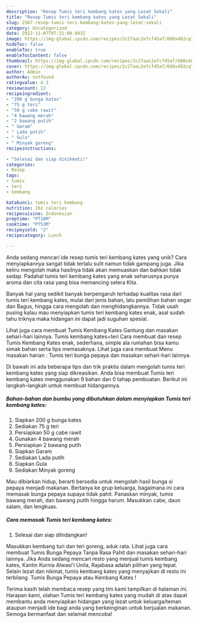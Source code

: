 ```yaml
---
description: "Resep Tumis teri kembang kates yang Lezat Sekali"
title: "Resep Tumis teri kembang kates yang Lezat Sekali"
slug: 2567-resep-tumis-teri-kembang-kates-yang-lezat-sekali
category: Uncategorized
date: 2022-11-07T07:21:08.043Z
image: https://img-global.cpcdn.com/recipes/2c27aac2efcf45af/680x482cq70/tumis-teri-kembang-kates-foto-resep-utama.jpg
hideToc: false
enableToc: true
enableTocContent: false
thumbnail: https://img-global.cpcdn.com/recipes/2c27aac2efcf45af/680x482cq70/tumis-teri-kembang-kates-foto-resep-utama.jpg
cover: https://img-global.cpcdn.com/recipes/2c27aac2efcf45af/680x482cq70/tumis-teri-kembang-kates-foto-resep-utama.jpg
author: Admin
authorAv: notfound
ratingvalue: 4.3
reviewcount: 13
recipeingredient:
- "200 g bunga kates"
- "75 g teri"
- "50 g cabe rawit"
- "4 bawang merah"
- "2 bawang putih"
- " Garam"
- " Lada putih"
- " Gula"
- " Minyak goreng"
recipeinstructions:

- "Selesai dan siap dinikmati!"
categories:
- Resep
tags:
- tumis
- teri
- kembang

katakunci: tumis teri kembang 
nutrition: 261 calories
recipecuisine: Indonesian
preptime: "PT16M"
cooktime: "PT53M"
recipeyield: "2"
recipecategory: Lunch

---
```





Anda sedang mencari ide resep tumis teri kembang kates yang unik? Cara menyiapkannya sangat tidak terlalu sulit namun tidak gampang juga. Jika keliru mengolah maka hasilnya tidak akan memuaskan dan bahkan tidak sedap. Padahal tumis teri kembang kates yang enak seharusnya punya aroma dan cita rasa yang bisa memancing selera Kita.





Banyak hal yang sedikit banyak berpengaruh terhadap kualitas rasa dari tumis teri kembang kates, mulai dari jenis bahan, lalu pemilihan bahan segar dan Bagus, hingga cara mengolah dan menghidangkannya. Tidak usah pusing kalau mau menyiapkan tumis teri kembang kates enak,      asal sudah tahu triknya maka hidangan ini dapat jadi suguhan spesial.














Lihat juga cara membuat Tumis Kembang Kates Gantung dan masakan sehari-hari lainnya. Tumis kembang kates+teri Cara membuat dan resep Tumis Kembang Kates enak, sederhana, simple ala rumahan bisa kamu simak bahan serta tips memasaknya. Lihat juga cara membuat Menu masakan harian : Tumis teri bunga pepaya dan masakan sehari-hari lainnya.






Di bawah ini ada beberapa tips dan trik praktis dalam mengolah tumis teri kembang kates yang siap dikreasikan. Anda bisa membuat Tumis teri kembang kates menggunakan 9 bahan dan 0 tahap pembuatan. Berikut ini langkah-langkah untuk membuat hidangannya.

<!--inarticleads1-->

##### Bahan-bahan dan bumbu yang dibutuhkan dalam menyiapkan Tumis teri kembang kates:

1. Siapkan 200 g bunga kates
1. Sediakan 75 g teri
1. Persiapkan 50 g cabe rawit
1. Gunakan 4 bawang merah
1. Persiapkan 2 bawang putih
1. Siapkan  Garam
1. Sediakan  Lada putih
1. Siapkan  Gula
1. Sediakan  Minyak goreng


Mau dibiarkan hidup, berarti bersedia untuk mengolah hasil bunga si pepaya menjadi makanan. Bertanya ke grup keluarga, bagaimana ini cara memasak bunga pepaya supaya tidak pahit. Panaskan minyak, tumis bawang merah, dan bawang putih hingga harum. Masukkan cabe, daun salam, dan lengkuas. 

<!--inarticleads2-->

##### Cara memasak Tumis teri kembang kates:


1. Selesai dan siap dihidangkan!

Masukkan kembang turi dan teri goreng, aduk rata. Lihat juga cara membuat Tumis Bunga Pepaya Tanpa Rasa Pahit dan masakan sehari-hari lainnya. Jika Anda sedang mencari resto yang menjual tumis kembang kates, Kantin Kurnia Alwasi&#39;i Unila, Rajabasa adalah pilihan yang tepat. Selain lezat dan nikmat, tumis kembang kates yang menyajikan di resto ini terbilang. Tumis Bunga Pepaya atau Kembang Kates ! 

Terima kasih telah membaca resep yang tim kami tampilkan di halaman ini. Harapan kami, olahan Tumis teri kembang kates yang mudah di atas dapat membantu anda menyiapkan hidangan yang lezat untuk keluarga/teman ataupun menjadi ide bagi anda yang berkeinginan untuk berjualan makanan. Semoga bermanfaat dan selamat mencoba!
